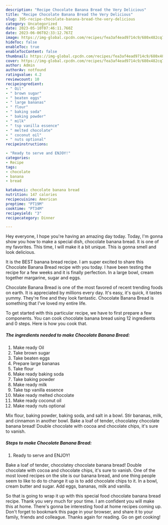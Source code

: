 ```yaml
---
description: "Recipe Chocolate Banana Bread the Very Delicious"
title: "Recipe Chocolate Banana Bread the Very Delicious"
slug: 395-recipe-chocolate-banana-bread-the-very-delicious
category: Uncategorized
date: 2023-05-10T07:46:11.760Z
date: 2023-06-06T02:33:12.767Z
image: https://img-global.cpcdn.com/recipes/fea3af4ead9714c9/680x482cq70/chocolate-banana-bread-recipe-main-photo.jpg
hideToc: false
enableToc: true
enableTocContent: false
thumbnail: https://img-global.cpcdn.com/recipes/fea3af4ead9714c9/680x482cq70/chocolate-banana-bread-recipe-main-photo.jpg
cover: https://img-global.cpcdn.com/recipes/fea3af4ead9714c9/680x482cq70/chocolate-banana-bread-recipe-main-photo.jpg
author: Admin
authorAv: notfound
ratingvalue: 4.2
reviewcount: 10
recipeingredient:
- " Oil"
- " brown sugar"
- " beaten eggs"
- " large bananas"
- " flour"
- " baking soda"
- " baking powder"
- " milk"
- " tsp vanilla essence"
- " melted chocolate"
- " coconut oil"
- " nuts optional"
recipeinstructions:

- "Ready to serve and ENJOY!"
categories:
- Recipe
tags:
- chocolate
- banana
- bread

katakunci: chocolate banana bread 
nutrition: 147 calories
recipecuisine: American
preptime: "PT19M"
cooktime: "PT34M"
recipeyield: "3"
recipecategory: Dinner

---
```



Hey everyone, I hope you're having an amazing day today. Today, I'm gonna show you how to make a special dish, chocolate banana bread. It is one of my favorites. This time, I will make it a bit unique. This is gonna smell and look delicious.

It is the BEST banana bread recipe. I am super excited to share this Chocolate Banana Bread recipe with you today. I have been testing the recipe for a few weeks and it is finally perfection. In a large bowl, cream together margarine, sugar and eggs.

Chocolate Banana Bread is one of the most favored of recent trending foods on earth. It is appreciated by millions every day. It's easy, it's quick, it tastes yummy. They're fine and they look fantastic. Chocolate Banana Bread is something that I've loved my entire life.


To get started with this particular recipe, we have to first prepare a few components. You can cook chocolate banana bread using 12 ingredients and 0 steps. Here is how you cook that.

<!--inarticleads1-->

##### The ingredients needed to make Chocolate Banana Bread:

1. Make ready  Oil
1. Take  brown sugar
1. Take  beaten eggs
1. Prepare  large bananas
1. Take  flour
1. Make ready  baking soda
1. Take  baking powder
1. Make ready  milk
1. Take  tsp vanilla essence
1. Make ready  melted chocolate
1. Make ready  coconut oil
1. Make ready  nuts optional


Mix flour, baking powder, baking soda, and salt in a bowl. Stir bananas, milk, and cinnamon in another bowl. Bake a loaf of tender, chocolatey chocolate banana bread! Double chocolate with cocoa and chocolate chips, it&#39;s sure to vanish. 

<!--inarticleads2-->

##### Steps to make Chocolate Banana Bread:


1. Ready to serve and ENJOY!

Bake a loaf of tender, chocolatey chocolate banana bread! Double chocolate with cocoa and chocolate chips, it&#39;s sure to vanish. One of the most loved recipes on the site is our banana bread, and one thing people seem to like to do to change it up is to add chocolate chips to it. In a bowl, cream butter and sugar. Add eggs, bananas, milk and vanilla. 

So that is going to wrap it up with this special food chocolate banana bread recipe. Thank you very much for your time. I am confident you will make this at home. There's gonna be interesting food at home recipes coming up. Don't forget to bookmark this page in your browser, and share it to your family, friends and colleague. Thanks again for reading. Go on get cooking!
